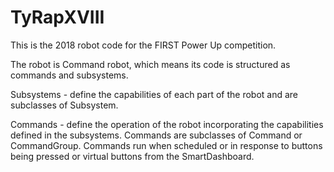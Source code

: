 # TyRapXVIII

This is the 2018 robot code for the FIRST Power Up competition.

The robot is Command robot, which means its code is structured as commands and subsystems.

Subsystems - define the capabilities of each part of the robot and are subclasses of Subsystem.

Commands - define the operation of the robot incorporating the capabilities defined in the subsystems. Commands are subclasses of Command or CommandGroup. Commands run when scheduled or in response to buttons being pressed or virtual buttons from the SmartDashboard.
